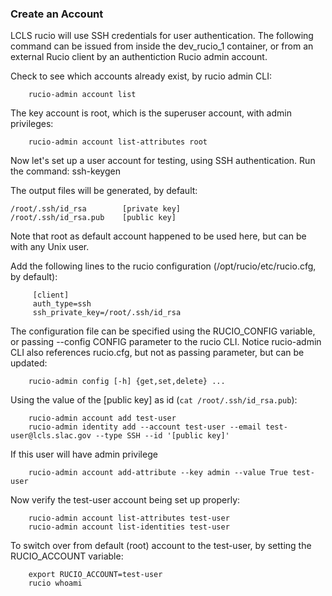 ### Create an Account

LCLS rucio will use SSH credentials for user authentication. The following command can be issued from inside the
dev_rucio_1 container, or from an external Rucio client by an authentiction Rucio admin account.

Check to see which accounts already exist, by rucio admin CLI:
```
    rucio-admin account list
```
The key account is root, which is the superuser account, with admin privileges:
```
    rucio-admin account list-attributes root
```
Now let's set up a user account for testing, using SSH authentication.
Run the command: ssh-keygen

The output files will be generated, by default:
```
/root/.ssh/id_rsa        [private key]
/root/.ssh/id_rsa.pub    [public key]
```
Note that root as default account happened to be used here, but can be with any Unix user.

Add the following lines to the rucio configuration (/opt/rucio/etc/rucio.cfg, by default):
```
     [client]
     auth_type=ssh
     ssh_private_key=/root/.ssh/id_rsa
```
The configuration file can be specified using the RUCIO_CONFIG variable, or passing --config CONFIG parameter to the
rucio CLI.  Notice rucio-admin CLI also references rucio.cfg, but not as passing parameter, but can be updated: 
```
    rucio-admin config [-h] {get,set,delete} ...
```

Using the value of the [public key] as id (`cat /root/.ssh/id_rsa.pub`):
```
    rucio-admin account add test-user
    rucio-admin identity add --account test-user --email test-user@lcls.slac.gov --type SSH --id '[public key]'  
```

If this user will have admin privilege
```
    rucio-admin account add-attribute --key admin --value True test-user
```
Now verify the test-user account being set up properly:
```
    rucio-admin account list-attributes test-user
    rucio-admin account list-identities test-user
```

To switch over from default (root) account to the test-user, by setting the RUCIO_ACCOUNT variable:
```
    export RUCIO_ACCOUNT=test-user
    rucio whoami 
```
